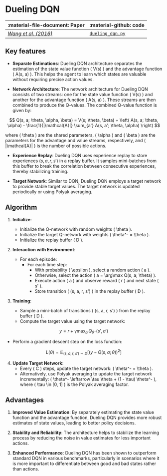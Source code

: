 # Dueling DQN

| :material-file-document: Paper      |:material-github: code |
| ----------- | ----------- |
|*[Wang et al. (2016)](https://arxiv.org/abs/1511.06581)*| [`dueling_dqn.py`](https://github.com/EdanToledo/Stoix/blob/main/stoix/systems/q_learning/ff_dueling_dqn.py) |

## Key features

* **Separate Estimations**: Dueling DQN architecture separates the estimation of the state value function \( V(s) \) and the advantage function \( A(s, a) \). This helps the agent to learn which states are valuable without requiring precise action values.

* **Network Architecture**: The network architecture for Dueling DQN consists of two streams: one for the state value function \( V(s) \) and another for the advantage function \( A(s, a) \). These streams are then combined to produce the Q-values. The combined Q-value function is given by:

$$
Q(s, a; \theta, \alpha, \beta) = V(s; \theta, \beta) + \left( A(s, a; \theta, \alpha) - \frac{1}{|\mathcal{A}|} \sum_{a'} A(s, a'; \theta, \alpha) \right)
$$

where \( \theta \) are the shared parameters, \( \alpha \) and \( \beta \) are the parameters for the advantage and value streams, respectively, and \( |\mathcal{A}| \) is the number of possible actions.

* **Experience Replay**: Dueling DQN uses experience replay to store experiences $(s, a, r, s')$ in a replay buffer. It samples mini-batches from this buffer to break the correlation between consecutive experiences, thereby stabilizing training.

* **Target Network**: Similar to DQN, Dueling DQN employs a target network to provide stable target values. The target network is updated periodically or using Polyak averaging.

## Algorithm

1. **Initialize**:
    - Initialize the Q-network with random weights \( \theta \).
    - Initialize the target Q-network with weights \( \theta^- = \theta \).
    - Initialize the replay buffer \( D \).

2. **Interaction with Environment**:
    - For each episode:
        - For each time step:
            - With probability \( \epsilon \), select a random action \( a \).
            - Otherwise, select the action \( a = \arg\max Q(s, a; \theta) \).
            - Execute action \( a \) and observe reward \( r \) and next state \( s' \).
            - Store transition \( (s, a, r, s') \) in the replay buffer \( D \).

3. **Training**:
    - Sample a mini-batch of transitions \( (s, a, r, s') \) from the replay buffer \( D \).
    - Compute the target value using the target network:

$$
    y = r + \gamma \max_{a'} Q_{\theta^-}(s', a')
$$

- Perform a gradient descent step on the loss function:

$$
    L(\theta) = \mathbb{E}_{(s, a, r, s') \sim D} \left[ \left( y - Q(s, a; \theta) \right)^2 \right]
$$

4. **Update Target Network**:
    - Every \( C \) steps, update the target network: \( \theta^- = \theta \).
    - Alternatively, use Polyak averaging to update the target network incrementally: \( \theta^- \leftarrow \tau \theta + (1 - \tau) \theta^- \), where \( \tau \in [0, 1] \) is the Polyak averaging factor.

## Advantages
1. **Improved Value Estimation**: By separately estimating the state value function and the advantage function, Dueling DQN provides more robust estimates of state values, leading to better policy decisions.

2. **Stability and Reliability**: The architecture helps to stabilize the learning process by reducing the noise in value estimates for less important actions.

3. **Enhanced Performance**: Dueling DQN has been shown to outperform standard DQN in various benchmarks, particularly in scenarios where it is more important to differentiate between good and bad states rather than actions.
